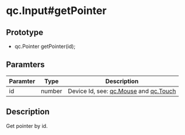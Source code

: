 # qc.Input#getPointer

## Prototype
* qc.Pointer getPointer(id);

## Paramters
| Paramter | Type | Description |
| --- | ---- | ---- |
| id | number | Device Id, see: [qc.Mouse](Mouse.md) and [qc.Touch](Touch.md) |

## Description
Get pointer by id.
